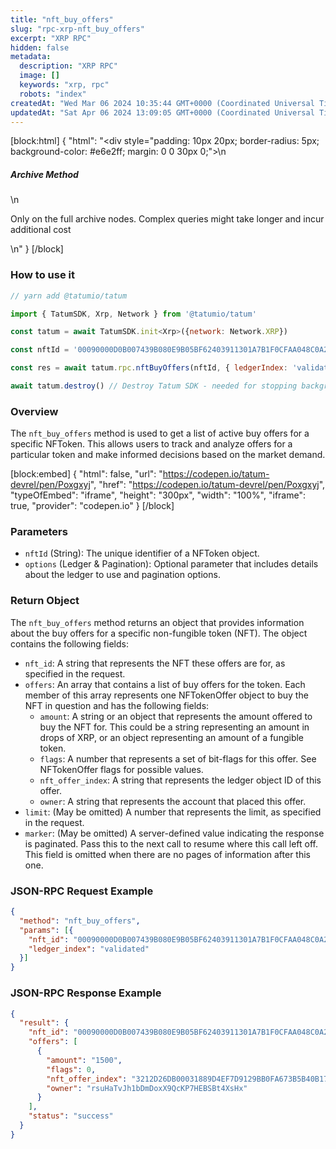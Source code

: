 ```yaml
---
title: "nft_buy_offers"
slug: "rpc-xrp-nft_buy_offers"
excerpt: "XRP RPC"
hidden: false
metadata: 
  description: "XRP RPC"
  image: []
  keywords: "xrp, rpc"
  robots: "index"
createdAt: "Wed Mar 06 2024 10:35:44 GMT+0000 (Coordinated Universal Time)"
updatedAt: "Sat Apr 06 2024 13:09:05 GMT+0000 (Coordinated Universal Time)"
---
```

[block:html]
{
  "html": "<div style=\"padding: 10px 20px; border-radius: 5px; background-color: #e6e2ff; margin: 0 0 30px 0;\">\n  <h5>Archive Method</h5>\n  <p>Only on the full archive nodes. Complex queries might take longer and incur additional cost</p>\n</div>"
}
[/block]


### How to use it

```javascript
// yarn add @tatumio/tatum

import { TatumSDK, Xrp, Network } from '@tatumio/tatum'

const tatum = await TatumSDK.init<Xrp>({network: Network.XRP})

const nftId = '00090000D0B007439B080E9B05BF62403911301A7B1F0CFAA048C0A200000007'

const res = await tatum.rpc.nftBuyOffers(nftId, { ledgerIndex: 'validated', limit: 250 })

await tatum.destroy() // Destroy Tatum SDK - needed for stopping background jobs
```

### Overview

The `nft_buy_offers` method is used to get a list of active buy offers for a specific NFToken. This allows users to track and analyze offers for a particular token and make informed decisions based on the market demand.

[block:embed]
{
  "html": false,
  "url": "https://codepen.io/tatum-devrel/pen/Poxgxyj",
  "href": "https://codepen.io/tatum-devrel/pen/Poxgxyj",
  "typeOfEmbed": "iframe",
  "height": "300px",
  "width": "100%",
  "iframe": true,
  "provider": "codepen.io"
}
[/block]

### Parameters

- `nftId` (String): The unique identifier of a NFToken object.
- `options` (Ledger & Pagination): Optional parameter that includes details about the ledger to use and pagination options.

### Return Object

The `nft_buy_offers` method returns an object that provides information about the buy offers for a specific non-fungible token (NFT). The object contains the following fields:

- `nft_id`: A string that represents the NFT these offers are for, as specified in the request.
- `offers`: An array that contains a list of buy offers for the token. Each member of this array represents one NFTokenOffer object to buy the NFT in question and has the following fields:
  - `amount`: A string or an object that represents the amount offered to buy the NFT for. This could be a string representing an amount in drops of XRP, or an object representing an amount of a fungible token.
  - `flags`: A number that represents a set of bit-flags for this offer. See NFTokenOffer flags for possible values.
  - `nft_offer_index`: A string that represents the ledger object ID of this offer.
  - `owner`: A string that represents the account that placed this offer.
- `limit`: (May be omitted) A number that represents the limit, as specified in the request.
- `marker`: (May be omitted) A server-defined value indicating the response is paginated. Pass this to the next call to resume where this call left off. This field is omitted when there are no pages of information after this one.

### JSON-RPC Request Example

```json
{
  "method": "nft_buy_offers",
  "params": [{
    "nft_id": "00090000D0B007439B080E9B05BF62403911301A7B1F0CFAA048C0A200000007",
    "ledger_index": "validated"
  }]
}
```

### JSON-RPC Response Example

```json
{
  "result": {
    "nft_id": "00090000D0B007439B080E9B05BF62403911301A7B1F0CFAA048C0A200000007",
    "offers": [
      {
        "amount": "1500",
        "flags": 0,
        "nft_offer_index": "3212D26DB00031889D4EF7D9129BB0FA673B5B40B1759564486C0F0946BA203F",
        "owner": "rsuHaTvJh1bDmDoxX9QcKP7HEBSBt4XsHx"
      }
    ],
    "status": "success"
  }
}
```
